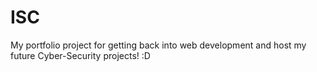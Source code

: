 # ISC

My portfolio project for getting back into web development and host my future Cyber-Security projects! :D
